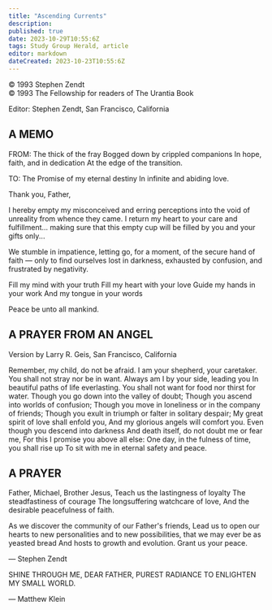 ```yaml
---
title: "Ascending Currents"
description: 
published: true
date: 2023-10-29T10:55:6Z
tags: Study Group Herald, article
editor: markdown
dateCreated: 2023-10-23T10:55:6Z
---
```


<p class="v-card v-sheet theme--light gray lighten-3 px-2">© 1993 Stephen Zendt<br>© 1993 The Fellowship for readers of The Urantia Book</p>

Editor: Stephen Zendt, San Francisco, California

## A MEMO

FROM: The thick of the fray
Bogged down by crippled companions
In hope, faith, and in dedication
At the edge of the transition.

TO: The Promise of my eternal destiny
In infinite and abiding love.

Thank you, Father,

I hereby empty my misconceived and 
erring perceptions into the void of 
unreality from whence they came. I return 
my heart to your care and fulfillment... 
making sure that this empty cup will be 
filled by you and your gifts only...

We stumble in impatience, letting go, 
for a moment, of the secure hand of 
faith — only to find ourselves lost in 
darkness, exhausted by confusion, and 
frustrated by negativity.

Fill my mind with your truth 
Fill my heart with your love 
Guide my hands in your work 
And my tongue in your words

Peace be unto all mankind.

## A PRAYER FROM AN ANGEL

Version by Larry R. Geis,
San Francisco, California

Remember, my child, do not be afraid. 
I am your shepherd, your caretaker. 
You shall not stray nor be in want. 
Always am I by your side, leading you 
In beautiful paths of life everlasting. 
You shall not want for food nor thirst 
for water.
Though you go down into the valley of 
doubt;
Though you ascend into worlds of 
confusion;
Though you move in loneliness or in the 
company of friends;
Though you exult in triumph or falter in 
solitary despair;
My great spirit of love shall enfold you, 
And my glorious angels will comfort you. 
Even though you descend into darkness 
And death itself, do not doubt me or 
fear me,
For this I promise you above all else:
One day, in the fulness of time, you 
shall rise up
To sit with me in eternal safety and 
peace.

## A PRAYER

Father, Michael, Brother Jesus, 
Teach us the lastingness of loyalty 
The steadfastiness of courage 
The longsuffering watchcare of love, 
And the desirable peacefulness of faith.

As we discover the community of our 
Father's friends,
Lead us to open our hearts to new 
personalities and to
new possibilities, that we may ever be 
as yeasted bread
And hosts to growth and evolution. 
Grant us your peace.

— Stephen Zendt

SHINE THROUGH ME, DEAR FATHER, 
PUREST RADIANCE TO ENLIGHTEN 
MY SMALL WORLD.

— Matthew Klein